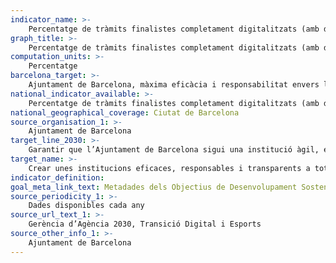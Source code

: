 ```yaml
---
indicator_name: >-
    Percentatge de tràmits finalistes completament digitalitzats (amb descàrrega de document immediata)
graph_title: >-
    Percentatge de tràmits finalistes completament digitalitzats (amb descàrrega de document immediata)
computation_units: >-
    Percentatge
barcelona_target: >-
    Ajuntament de Barcelona, màxima eficàcia i responsabilitat envers la ciutadania
national_indicator_available: >-
    Percentatge de tràmits finalistes completament digitalitzats (amb descàrrega de document immediata)
national_geographical_coverage: Ciutat de Barcelona 
source_organisation_1: >-
    Ajuntament de Barcelona
target_line_2030: >-
    Garantir que l’Ajuntament de Barcelona sigui una institució àgil, eficaç i ben valorada per la ciutadania, amb l’assoliment dels següents llindars: Més del 75% dels tràmits finalistes completament digitalitzats
target_name: >-
    Crear unes institucions eficaces, responsables i transparents a tots els nivells
indicator_definition:
goal_meta_link_text: Metadades dels Objectius de Desenvolupament Sostenible de les Nacions Unides (pdf 894kB)
source_periodicity_1: >-
    Dades disponibles cada any
source_url_text_1: >-
    Gerència d’Agència 2030, Transició Digital i Esports
source_other_info_1: >-
    Ajuntament de Barcelona
---
```

